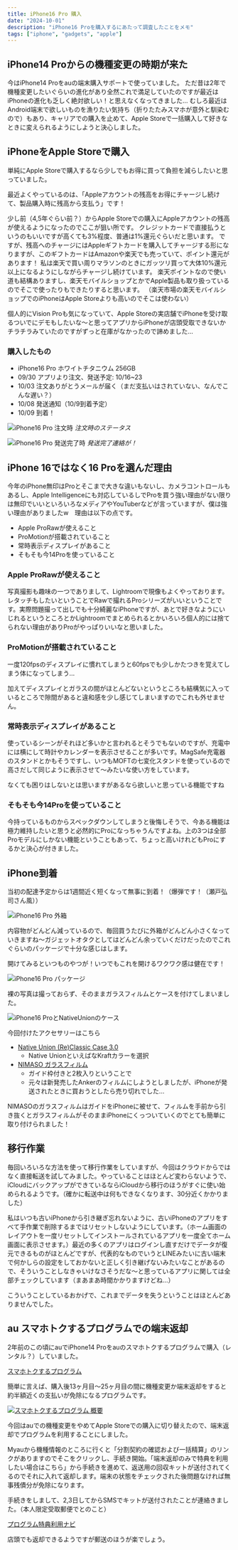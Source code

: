 ```yaml
---
title: iPhone16 Pro 購入
date: "2024-10-01"
description: "iPhone16 Proを購入するにあたって調査したことをメモ"
tags: ["iphone", "gadgets", "apple"]
---
```


## iPhone14 Proからの機種変更の時期が来た

今はiPhone14 Proをauの端末購入サポートで使っていました。
ただ昔は2年で機種変更したいぐらいの進化があり全然これで満足していたのですが最近はiPhoneの進化も乏しく絶対欲しい！と思えなくなってきました…
むしろ最近はAndroid端末で欲しいものを漁りたい気持ち（折りたたみスマホが意外と馴染むので）もあり、キャリアでの購入を止めて、Apple Storeで一括購入して好きなときに変えられるようにしようと決心しました。

## iPhoneをApple Storeで購入

単純にApple Storeで購入するなら少しでもお得に買って負担を減らしたいと思っていました。

最近よくやっているのは、「Appleアカウントの残高をお得にチャージし続けて、製品購入時に残高から支払う」です！

少し前（4,5年ぐらい前？）からApple Storeでの購入にAppleアカウントの残高が使えるようになったのでここが狙い所です。
クレジットカードで直接払うというのもいいですが高くても3%程度、普通は1%還元ぐらいだと思います。
ですが、残高へのチャージにはAppleギフトカードを購入してチャージする形になりますが、このギフトカードはAmazonや楽天でも売っていて、ポイント還元があります！
私は楽天で買い周りマラソンのときにガッツリ買って大体10%還元以上になるようにしながらチャージし続けています。
楽天ポイントなので使い道も結構ありますし、楽天モバイルショップとかでApple製品も取り扱っているのでそこで使ったりもできたりすると思います。
（楽天市場の楽天モバイルショップでのiPhoneはApple Storeよりも高いのでそこは使わない）

個人的にVision Proも気になっていて、Apple Storeの実店舗でiPhoneを受け取るついでにデモもしたいな～と思ってアプリからiPhoneが店頭受取できないかチラチラみていたのですがずっと在庫がなかったので諦めました…

### 購入したもの

- iPhone16 Pro ホワイトチタニウム 256GB
- 09/30 アプリより注文、発送予定: 10/16~23
- 10/03 注文ありがとうメールが届く（まだ支払いはされていない、なんでこんな遅い？）
- 10/08 発送通知（10/9到着予定）
- 10/09 到着！

![iPhone16 Pro 注文時](/posts/iphone16/iphone16pro_order1.jpeg)
*注文時のステータス*

![iPhone16 Pro 発送完了時](/posts/iphone16/iphone16pro_order2.jpeg)
*発送完了連絡が！*

## iPhone 16ではなく16 Proを選んだ理由

今年のiPhone無印はProとそこまで大きな違いもないし、カメラコントロールもあるし、Apple Intelligenceにも対応しているしでProを買う強い理由がない限りは無印でいいといろいろなメディアやYouTuberなどが言っていますが、僕は強い理由がありましたw　理由は以下の点です。

- Apple ProRawが使えること
- ProMotionが搭載されていること
- 常時表示ディスプレイがあること
- そもそも今14Proを使っていること

### Apple ProRawが使えること

写真撮影も趣味の一つでありまして、Lightroomで現像もよくやっております。レタッチもしたいということでRawで撮れるProシリーズがいいということです。実際問題撮って出しでも十分綺麗なiPhoneですが、あとで好きなようにいじれるというところとかLightroomでまとめられるとかいろいろ個人的には捨てられない理由がありProがやっぱりいいなと思いました。

### ProMotionが搭載されていること

一度120fpsのディスプレイに慣れてしまうと60fpsでも少しかたつきを覚えてしまう体になってしまう…

加えてディスプレイとガラスの間がほとんどないというところも結構気に入っているところで隙間があると違和感を少し感じてしまいますのでこれも外せません。

### 常時表示ディスプレイがあること

使っているシーンがそれほど多いかと言われるとそうでもないのですが、充電中には横にして時計やカレンダーを表示させることが多いです。MagSafe充電器のスタンドとかもそうですし、いつもMOFTの七変化スタンドを使っているので高さだして同じように表示させて〜みたいな使い方をしています。

なくても困りはしないとは思いますがあるなら欲しいと思っている機能ですね

### そもそも今14Proを使っていること

今持っているものからスペックダウンしてしまうと後悔しそうで、今ある機能は極力維持したいと思うと必然的にProになっちゃうんですよね。上の3つは全部Proモデルにしかない機能ということもあって、ちょっと高いけれどもProにするかと決心が付きました。

## iPhone到着

当初の配達予定からは1週間近く短くなって無事に到着！（爆弾です！（瀬戸弘司さん風））

![iPhone16 Pro 外箱](/posts/iphone16/iphone16_package1.jpg)

内容物がどんどん減っているので、毎回買うたびに外箱がどんどん小さくなっていきますね～ガジェットオタクとしてはどんどん余っていくだけだったのでこれぐらいのパッケージで十分な感じはします。

開けてみるといつものやつが！いつでもこれを開けるワクワク感は健在です！

![iPhone16 Pro パッケージ](/posts/iphone16/iphone16_package2.jpg)


裸の写真は撮っておらず、そのままガラスフィルムとケースを付けてしまいました。

![iPhone16 ProとNativeUnionのケース](/posts/iphone16/iphone16_nativeunioncase.jpg)

今回付けたアクセサリーはこちら

- [Native Union (Re)Classic Case 3.0](https://www.amazon.co.jp/gp/product/B0DDXSKX3Y/ref=ppx_yo_dt_b_asin_title_o02_s00?ie=UTF8&psc=1)
  - Native UnionといえばなKraftカラーを選択
- [NIMASO ガラスフィルム](https://www.amazon.co.jp/gp/product/B0D96DMZ7N/ref=ppx_yo_dt_b_asin_title_o02_s00?ie=UTF8&psc=1)
  - ガイド枠付きと2枚入りということで
  - 元々は新発売したAnkerのフィルムにしようとしましたが、iPhoneが発送されたときに買おうとしたら売り切れでした…

NIMASOのガラスフィルムはガイドをiPhoneに被せて、フィルムを手前から引き抜くとガラスフィルムがそのままiPhoneにくっついていくのでとても簡単に取り付けられました！

## 移行作業

毎回いろいろな方法を使って移行作業をしていますが、今回はクラウドからではなく直接転送を試してみました。やっていることはほとんど変わらないようで、iCloudにバックアップができているならiCloudから移行のほうがすぐに使い始められるようです。（確かに転送中は何もできなくなります、30分近くかかりました）

私はいつも古いiPhoneから引き継ぎ忘れないように、古いiPhoneのアプリをすべて手作業で削除するまではリセットしないようにしています。（ホーム画面のレイアウトを一度リセットしてインストールされているアプリを一度全てホーム画面に表示させます。）最近の多くのアプリはログインし直すだけでデータが復元できるものがほとんどですが、代表的なものでいうとLINEみたいに古い端末で何かしらの設定をしておかないと正しく引き継げないみたいなことがあるので、そういうことしなきゃいけなさそうだな～と思っているアプリに関しては全部チェックしています（まあまあ時間かかりますけどね…）

こういうことしているおかげで、これまでデータを失うということはほとんどありませんでした。

## au スマホトクするプログラムでの端末返却

2年前のこの頃にauでiPhone14 Proをauのスマホトクするプログラムで購入（レンタル？）していました。

[スマホトクするプログラム](https://www.au.com/mobile/tokusuru-program/)

簡単に言えば、購入後13ヶ月目～25ヶ月目の間に機種変更か端末返却をすると約半額近くの支払いが免除になるプログラムです。

[![スマホトクするプログラム 概要](/posts/iphone16/au_tokusuru_program.webp)](https://www.au.com/mobile/tokusuru-program/)

今回はauでの機種変更をやめてApple Storeでの購入に切り替えたので、端末返却でプログラムを利用することにしました。

Myauから機種情報のところに行くと「分割契約の確認および一括精算」のリンクがありますのでそこをクリックし、手続き開始。「端末返却のみで特典を利用したい場合はこちら」から手続きを進めて、返送用の回収キットが送付されてくるのでそれに入れて返却します。端末の状態をチェックされた後問題なければ無事残債分が免除になります。

手続きをしまして、2,3日してからSMSでキットが送付されたことが連絡きました。（本人限定受取郵便でとのこと）

[プログラム特典利用ナビ](https://www.au.com/support/service/mobile/procedure/switch/modelchange-navi/)

店頭でも返却できるようですが郵送のほうが楽でしょう。
